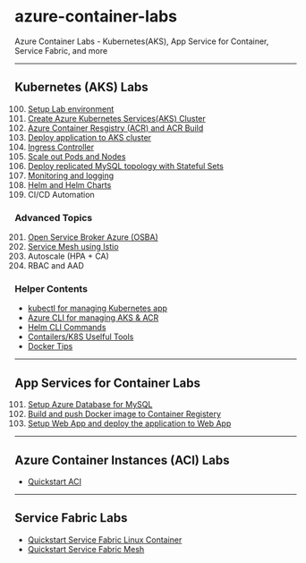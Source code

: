 # azure-container-labs
Azure Container Labs - Kubernetes(AKS), App Service for Container, Service Fabric, and more 

---
## Kubernetes (AKS) Labs
100. [Setup Lab environment](labs/aks-100-setup-env.md)
101. [Create Azure Kubernetes Services(AKS) Cluster](labs/aks-101-create-aks-cluster.md)
102. [Azure Container Resgistry (ACR) and ACR Build](labs/aks-102-acr.md)
103. [Deploy application to AKS cluster](labs/aks-103-deploy-app.md)
104. [Ingress Controller](labs/aks-104-ingress-top.md)
105. [Scale out Pods and Nodes](labs/aks-105-scaleout.md)
106. [Deploy replicated MySQL topology with Stateful Sets](labs/aks-106-statefulsets.md)
107. [Monitoring and logging](labs/aks-107-monitoring-top.md)
108. [Helm and Helm Charts](labs/aks-108-helm.md)
109. CI/CD Automation

### Advanced Topics
201. [Open Service Broker Azure (OSBA)](labs/aks-201-osba.md)
202. [Service Mesh using Istio](labs/aks-202-istio-top.md)
203. Autoscale (HPA + CA)
204. RBAC and AAD

### Helper Contents
- [kubectl for managing Kubernetes app](labs/helper-k8s-kubectl.md)
- [Azure CLI for managing AKS & ACR](labs/helper-aks-azcli.md)
- [Helm CLI Commands](labs/helper-helm.md)
- [Contailers/K8S Uselful Tools](labs/helper-k8s-useful-tools.md)
- [Docker Tips](labs/helper-docker-tips.md)

---
## App Services for Container Labs
101. [Setup Azure Database for MySQL](labs/webapp-101-azdb4mysql.md)
102. [Build and push Docker image to Container Registery](labs/webapp-102-acr.md)
103. [Setup Web App and deploy the application to Web App](labs/webapp-103-deploy-app.md)

---
## Azure Container Instances (ACI) Labs
- [Quickstart ACI](labs/aci-quickstart.md)

---
## Service Fabric Labs
- [Quickstart Service Fabric Linux Container](https://gist.github.com/yokawasa/329a24ae30c855a475f4e58c9f654140)
- [Quickstart Service Fabric Mesh](https://gist.github.com/yokawasa/7aae70ef5ac8e7f23fd75cb73d9f161b)
